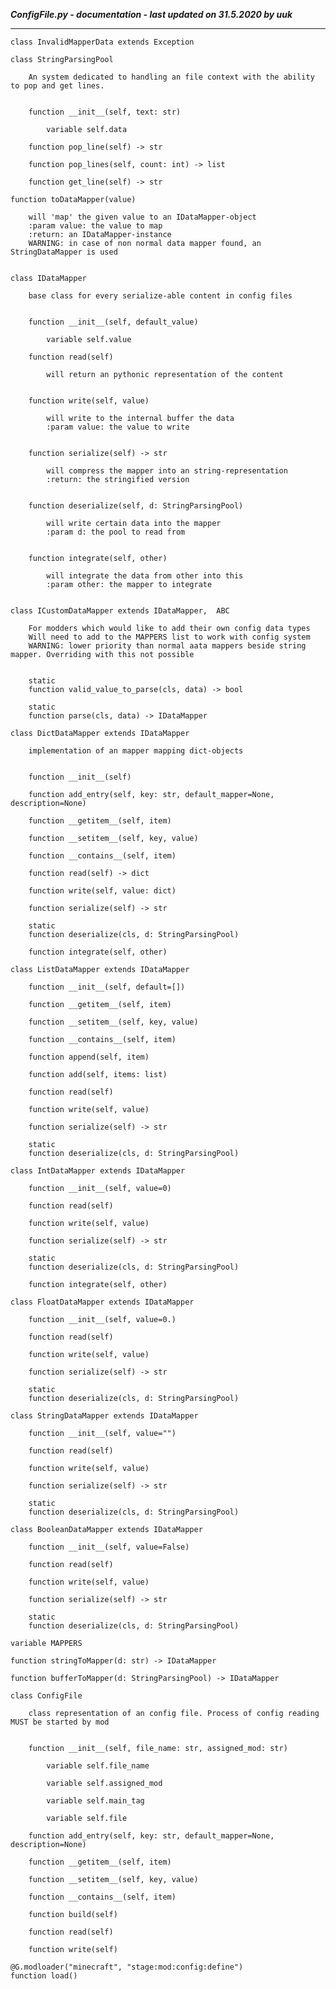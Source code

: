 ***ConfigFile.py - documentation - last updated on 31.5.2020 by uuk***
___

    class InvalidMapperData extends Exception

    class StringParsingPool
        
        An system dedicated to handling an file context with the ability to pop and get lines.


        function __init__(self, text: str)

            variable self.data

        function pop_line(self) -> str

        function pop_lines(self, count: int) -> list

        function get_line(self) -> str

    function toDataMapper(value)
        
        will 'map' the given value to an IDataMapper-object
        :param value: the value to map
        :return: an IDataMapper-instance
        WARNING: in case of non normal data mapper found, an StringDataMapper is used


    class IDataMapper
        
        base class for every serialize-able content in config files


        function __init__(self, default_value)

            variable self.value

        function read(self)
            
            will return an pythonic representation of the content


        function write(self, value)
            
            will write to the internal buffer the data
            :param value: the value to write


        function serialize(self) -> str
            
            will compress the mapper into an string-representation
            :return: the stringified version


        function deserialize(self, d: StringParsingPool)
            
            will write certain data into the mapper
            :param d: the pool to read from


        function integrate(self, other)
            
            will integrate the data from other into this
            :param other: the mapper to integrate


    class ICustomDataMapper extends IDataMapper,  ABC
        
        For modders which would like to add their own config data types
        Will need to add to the MAPPERS list to work with config system
        WARNING: lower priority than normal aata mappers beside string mapper. Overriding with this not possible


        static
        function valid_value_to_parse(cls, data) -> bool

        static
        function parse(cls, data) -> IDataMapper

    class DictDataMapper extends IDataMapper
        
        implementation of an mapper mapping dict-objects


        function __init__(self)

        function add_entry(self, key: str, default_mapper=None, description=None)

        function __getitem__(self, item)

        function __setitem__(self, key, value)

        function __contains__(self, item)

        function read(self) -> dict

        function write(self, value: dict)

        function serialize(self) -> str

        static
        function deserialize(cls, d: StringParsingPool)

        function integrate(self, other)

    class ListDataMapper extends IDataMapper

        function __init__(self, default=[])

        function __getitem__(self, item)

        function __setitem__(self, key, value)

        function __contains__(self, item)

        function append(self, item)

        function add(self, items: list)

        function read(self)

        function write(self, value)

        function serialize(self) -> str

        static
        function deserialize(cls, d: StringParsingPool)

    class IntDataMapper extends IDataMapper

        function __init__(self, value=0)

        function read(self)

        function write(self, value)

        function serialize(self) -> str

        static
        function deserialize(cls, d: StringParsingPool)

        function integrate(self, other)

    class FloatDataMapper extends IDataMapper

        function __init__(self, value=0.)

        function read(self)

        function write(self, value)

        function serialize(self) -> str

        static
        function deserialize(cls, d: StringParsingPool)

    class StringDataMapper extends IDataMapper

        function __init__(self, value="")

        function read(self)

        function write(self, value)

        function serialize(self) -> str

        static
        function deserialize(cls, d: StringParsingPool)

    class BooleanDataMapper extends IDataMapper

        function __init__(self, value=False)

        function read(self)

        function write(self, value)

        function serialize(self) -> str

        static
        function deserialize(cls, d: StringParsingPool)

    variable MAPPERS

    function stringToMapper(d: str) -> IDataMapper

    function bufferToMapper(d: StringParsingPool) -> IDataMapper

    class ConfigFile
        
        class representation of an config file. Process of config reading MUST be started by mod


        function __init__(self, file_name: str, assigned_mod: str)

            variable self.file_name

            variable self.assigned_mod

            variable self.main_tag

            variable self.file

        function add_entry(self, key: str, default_mapper=None, description=None)

        function __getitem__(self, item)

        function __setitem__(self, key, value)

        function __contains__(self, item)

        function build(self)

        function read(self)

        function write(self)

    @G.modloader("minecraft", "stage:mod:config:define")
    function load()